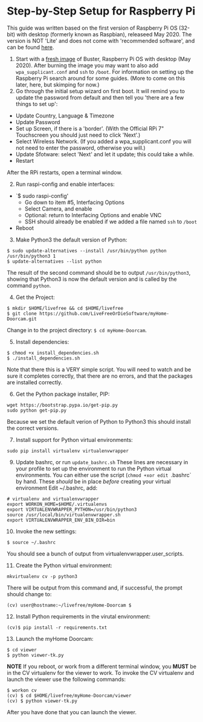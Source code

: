 # Step-by-Step Setup for Raspberry Pi

This guide was written based on the first version of Raspberry Pi OS (32-bit) with desktop (formerly known as Raspbian), releaseed May 2020.
The version is NOT 'Lite' and does not come with 'recommended software', and can be found [here](https://www.raspberrypi.org/downloads/raspberry-pi-os/).

1. Start with a [fresh image](https://downloads.raspberrypi.org/raspios_armhf_latest) of Buster, Raspberry Pi OS with desktop (May 2020).
After burning the image you may want to also add `wpa_supplicant.conf` and `ssh` to `/boot`. For information on setting up the Raspberry Pi search around for some guides.  (More to come on this later, here, but skimping for now.)
2. Go through the initial setup wizard on first boot. It will remind you to update the password from default and then tell you 'there are a few things to set up':
  - Update Country, Language & Timezone
  - Update Password
  - Set up Screen, if there is a 'border'. (With the Official RPi 7" Touchscreen you should just need to click 'Next'.)
  - Select Wireless Network. (If you added a wpa_supplicant.conf you will not need to enter the password, otherwise you will.)
  - Update Sfotware:  select 'Next' and let it update; this could take a while.
  - Restart

After the RPi restarts, open a terminal window.

2. Run raspi-config and enable interfaces:
  - `$ sudo raspi-config'
    - Go down to item #5, Interfacing Options
    - Select Camera, and enable
    - Optional: return to Interfacing Options and enable VNC
    - SSH should already be enabled if we added a file named `ssh` to `/boot`
  - Reboot

3. Make Python3 the default version of Python:
```
$ sudo update-alternatives --install /usr/bin/python python /usr/bin/python3 1
$ update-alternatives --list python
```
The result of the second command should be to output `/usr/bin/python3`, showing that Python3 is now the default version and is called by the command `python`.

4. Get the Project:
```
$ mkdir $HOME/livefree && cd $HOME/livefree
$ git clone https://github.com/LiveFreeOrDieSoftware/myHome-Doorcam.git
```
Change in to the project directory: `$ cd myHome-Doorcam`.

5. Install dependencies:
```
$ chmod +x install_dependencies.sh
$ ./install_dependencies.sh
```
Note that there this is a VERY simple script. You will need to watch and be sure it completes correctly, that there are no errors, and that the packages are installed correctly.

6. Get the Python package installer, PIP:
```
wget https://bootstrap.pypa.io/get-pip.py
sudo python get-pip.py
```
Because we set the default verion of Python to Python3 this should install the correct versions.

7. Install support for Python virtual environments:
```
sudo pip install virtualenv virtualenvwrapper
```

9. Update bashrc, or run `update_bashrc.sh`
These lines are necessary in your profile to set up the environment to run the Python virtual environments. You can either use the script (`chmod +xor edit `.bashrc` by hand. These _should_ be in place _before_ creating your virtual environment
Edit ~/.bashrc, add:
```
# virtualenv and virtualenvwrapper
export WORKON_HOME=$HOME/.virtualenvs
export VIRTUALENVWRAPPER_PYTHON=/usr/bin/python3
source /usr/local/bin/virtualenvwrapper.sh
export VIRTUALENVWRAPPER_ENV_BIN_DIR=bin
```

10. Invoke the new settings:
```
$ source ~/.bashrc
```
You should see a bunch of output from virtualenvwrapper.user_scripts.

11. Create the Python virtual environment:
```
mkvirtualenv cv -p python3
```
There will be output from this command and, if successful, the prompt should change to:
```
(cv) user@hostname:~/livefree/myHome-Doorcam $ 
```

12. Install Python requirements in the virutal environment:
```
(cv)$ pip install -r requirements.txt
```

13. Launch the myHome Doorcam:
```
$ cd viewer
$ python viewer-tk.py
```

**NOTE**
If you reboot, or work from a different terminal window, you **MUST** be in the CV virtualenv for the viewer to work.
To invoke the CV virtualenv and launch the viewer use the following commands:
```
$ workon cv
(cv) $ cd $HOME/livefree/myHome-Doorcam/viewer
(cv) $ python viewer-tk.py
```
After you have done that you can launch the viewer.
